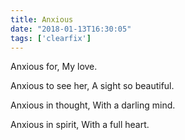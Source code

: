 ```yaml
---
title: Anxious
date: "2018-01-13T16:30:05"
tags: ['clearfix']
---
```


Anxious for, My love.
<br>

Anxious to see her, A sight so beautiful.
<br>

Anxious in thought, With a darling mind.
<br>

Anxious in spirit, With a full heart.